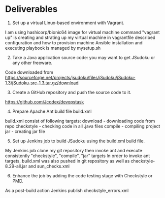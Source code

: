 # Deliverables

1.	Set up a virtual Linux-based environment with Vagrant.
  
I am using hashicorp/bionic64 image for virtual machine
command "vagrant up" is creating and strating up my virtual machine
in vagrantfile described configuration and how to provision machine
Ansible installation and executing playbook is managed by mysetup.sh 

2.	Take a Java application source code: you may want to get JSudoku or any other freeware.

Code downloaded from https://sourceforge.net/projects/jsudoku/files/jSudoku/jSudoku-1.3/jSudoku-src-1.3.tar.gz/download
  
3.	Create a GitHub repository and push the source code to it.

https://github.com/Jcodex/devopstask
  
4.	Prepare Apache Ant build file build.xml

build.xml consist of following targets:
  download - downloading code from repo
  checkstyle - checking code in all .java files
  compile - compiling project
  jar - creating jar file

5.	Set up Jenkins job to build JSudoku using the build.xml build file.

My Jenkins job clone my git repository then invoke ant and execute consistently "checkstyle", "compile", "jar" targets
In order to invoke ant targets, build.xml was also pushed in git repository as well as checkstyle-8.29-all.jar and sun_checks.xml
  
6.	Enhance the job by adding the code testing stage with Checkstyle or PMD.

As a post-build action Jenkins publish checkstyle_errors.xml
